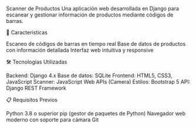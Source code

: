 Scanner de Productos
Una aplicación web desarrollada en Django para escanear y gestionar información de productos mediante códigos de barras.

🚀 Características

Escaneo de códigos de barras en tiempo real
Base de datos de productos con información detallada
Interfaz web intuitiva y responsive

🛠️ Tecnologías Utilizadas

Backend: Django 4.x
Base de datos: SQLite
Frontend: HTML5, CSS3, JavaScript
Scanner: JavaScript Web APIs (Camera)
Estilos: Bootstrap 5
API: Django REST Framework

📋 Requisitos Previos

Python 3.8 o superior
pip (gestor de paquetes de Python)
Navegador web moderno con soporte para cámara
Git
